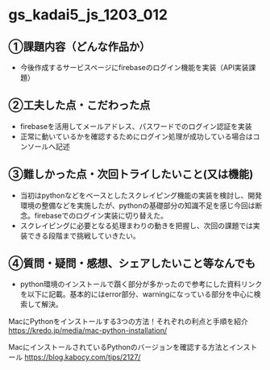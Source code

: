 # gs_kadai5_js_1203_012

## ①課題内容（どんな作品か）
- 今後作成するサービスページにfirebaseのログイン機能を実装（API実装課題）

## ②工夫した点・こだわった点
- firebaseを活用してメールアドレス、パスワードでのログイン認証を実装
- 正常に動いているかを確認するためにログイン処理が成功している場合はコンソールへ記述

## ③難しかった点・次回トライしたいこと(又は機能)
- 当初はpythonなどをベースとしたスクレイピング機能の実装を検討し、開発環境の整備などを実施したが、pythonの基礎部分の知識不足を感じ今回は断念。firebaseでのログイン実装に切り替えた。
- スクレイピングに必要となる処理まわりの動きを把握し、次回の課題では実装できる段階まで挑戦していきたい。

## ④質問・疑問・感想、シェアしたいこと等なんでも
- python環境のインストールで躓く部分が多かったので参考にした資料リンクを以下に記載。基本的にはerror部分、warningになっている部分を中心に検索して解決。

MacにPythonをインストールする3つの方法！それぞれの利点と手順を紹介
https://kredo.jp/media/mac-python-installation/

MacにインストールされているPythonのバージョンを確認する方法とインストール
https://blog.kabocy.com/tips/2127/
